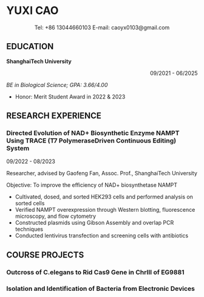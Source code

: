 # YUXI CAO

<center>Tel: +86 13044660103 E-mail: caoyx0103@gmail.com</center> 

## EDUCATION

**ShanghaiTech University**  <p align="right">09/2021 - 06/2025</p>

_BE in Biological Science; GPA: 3.66/4.00_

- Honor: Merit Student Award in 2022 & 2023

## RESEARCH EXPERIENCE
### Directed Evolution of NAD+ Biosynthetic Enzyme NAMPT Using TRACE (T7 PolymeraseDriven Continuous Editing) System
09/2022 - 08/2023

Researcher, advised by Gaofeng Fan, Assoc. Prof., ShanghaiTech University

Objective: To improve the efficiency of NAD+ biosynthetase NAMPT
- Cultivated, dosed, and sorted HEK293 cells and performed analysis on sorted cells
- Verified NAMPT overexpression through Western blotting, fluorescence microscopy, and flow cytometry
- Constructed plasmids using Gibson Assembly and overlap PCR techniques
- Conducted lentivirus transfection and screening cells with antibiotics


## COURSE PROJECTS
### Outcross of C.elegans to Rid Cas9 Gene in ChrⅢ of EG9881
### Isolation and Identification of Bacteria from Electronic Devices

